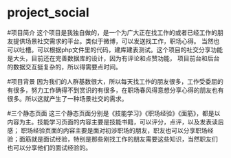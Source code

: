 # project_social

#项目简介
这个项目是我独自做的，是一个为广大正在找工作的或者已经工作的朋友提供场景社交需求的平台。类似于微博，可以发送找工作，职场心得。
当然也可以吐槽。可以根据php文件里的代码，建库建表测试。这个项目的社交分享功能是大头，目前还在完善数据库的设计，因为有评论和点赞功能，
项目前台和后台的数据交互挺复杂的，所以得需要点时间。

#项目背景
因为我们的人群基数很大，所以每天找工作的朋友很多，工作受委屈的有很多，努力工作确得不到赏识的有很多，在职场春风得意想分享心得的朋友也有很多。所以这就产生了一种场景社交的需求。

#三个静态页面
这三个静态页面分别是《技能学习》《职场经验》《面筋》，都是以内容为主。技能学习页面的内容主要是技能书籍，可以评分，点评，以及发表读后感；
职场经验页面的内容主要是面对初涉职场的朋友，职友也可以分享职场经验；面筋就是面试经验，特别是那些刚找工作的朋友需要这些知识，当然职友们
也可以分享他们的面试经验的。
